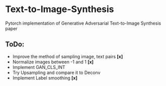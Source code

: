 # Text-to-Image-Synthesis
Pytorch implementation of Generative Adversarial Text-to-Image Synthesis paper

## ToDo:
- Improve the method of sampling image, text pairs **[x]**
- Normalize images between -1 and 1 **[x]**
- Implement GAN_CLS_INT
- Try Upsampling and compare it to Deconv
- Implement Label smoothing **[x]**